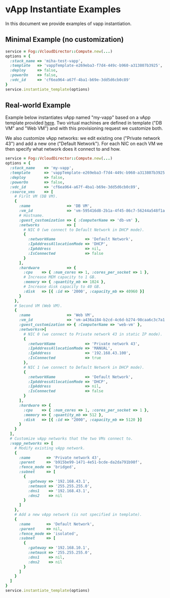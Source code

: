 # vApp Instantiate Examples
In this document we provide examples of vapp instantiation.

## Minimal Example (no customization)

```ruby
service = Fog::VcloudDirector::Compute.new(...)
options = {
  :stack_name => 'miha-test-vapp',
  :template   => 'vappTemplate-e269eba3-f7d4-449c-b960-a313807b3925',
  :deploy     => false,
  :powerOn    => false,
  :vdc_id     => 'cf6ea964-a67f-4ba1-b69e-3dd5d6cb0c89'
}
service.instantiate_template(options)
``` 

## Real-world Example
Example below instantiates vApp named "my-vapp" based on a vApp template provided
[here](./web-server-with-db-vapp.xml). Two virtual machines are defined  in template
("DB VM" and "Web VM") and with this provisioning request we customize both.

We also customize vApp networks: we edit existing one ("Private network 43") and
add a new one ("Default Network"). For each NIC on each VM we then specify what
network does it connect to and how.

```ruby
service = Fog::VcloudDirector::Compute.new(...)
options = {
  :stack_name    => 'my-vapp',
  :template      => 'vappTemplate-e269eba3-f7d4-449c-b960-a313807b3925',
  :deploy        => false,
  :powerOn       => false,
  :vdc_id        => 'cf6ea964-a67f-4ba1-b69e-3dd5d6cb0c89',
  :source_vms    => [
    # First VM (DB VM).
    {
      :name                => 'DB VM',
      :vm_id               => 'vm-595416d8-2b1a-4f45-86c7-56244a548f1a',
      # Hostname.
      :guest_customization => { :ComputerName => 'db-vm' },
      :networks            => [
        # NIC 0 (we connect to Default Network in DHCP mode).
        {
          :networkName             => 'Default Network',
          :IpAddressAllocationMode => 'DHCP',
          :IpAddress               => nil,
          :IsConnected             => false
        }
      ],
      :hardware            => {
        :cpu    => { :num_cores => 1, :cores_per_socket => 1 },
        # Increase MEM capacity to 1 GB.
        :memory => { :quantity_mb => 1024 },
        # Increase disk capacity to 40 GB.
        :disk   => [{ :id => '2000', :capacity_mb => 40960 }]
      }
    },
    # Second VM (Web VM).
    {
      :name                => 'Web VM',
      :vm_id               => 'vm-a436a184-b2cd-4c6d-b274-98caa6c3c7a1',
      :guest_customization => { :ComputerName => 'web-vm' },
      :networks=>[
        # NIC 0 (we connect to Private network 43 in static IP mode).
        {
          :networkName             => 'Private network 43',
          :IpAddressAllocationMode => 'MANUAL',
          :IpAddress               => '192.168.43.100',
          :IsConnected             => true
        },
        # NIC 1 (we connect to Default Network in DHCP mode).
        {
          :networkName             => 'Default Network',
          :IpAddressAllocationMode => 'DHCP',
          :IpAddress               => nil,
          :IsConnected             => false
        }
      ],
      :hardware => {
        :cpu    => { :num_cores => 1, :cores_per_socket => 1 },
        :memory => { :quantity_mb => 512 },
        :disk   => [{ :id => "2000", :capacity_mb => 5120 }]
      }      
    }
  ],
  # Customize vApp networks that the two VMs connect to.
  :vapp_networks => [
    # Modify existing vApp network.
    {
      :name       => 'Private network 43',
      :parent     => 'b915be99-1471-4e51-bcde-da2da791b98f',
      :fence_mode => 'bridged',
      :subnet     => [
        {
          :gateway => '192.168.43.1',
          :netmask => '255.255.255.0',
          :dns1    => '192.168.43.1',
          :dns2    => nil
        }
      ]
    },
    # Add a new vApp network (is not specified in template).
    {
      :name       => 'Default Network',
      :parent     => nil,
      :fence_mode => 'isolated',
      :subnet     => [
        {
          :gateway => '192.168.10.1',
          :netmask => '255.255.255.0',
          :dns1    => nil,
          :dns2    => nil
        }
      ]
    }
  ]
}
service.instantiate_template(options)
``` 

